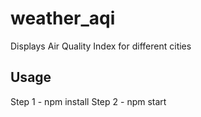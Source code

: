 # weather_aqi
Displays Air Quality Index for different cities

## Usage
Step 1 - npm install
Step 2 - npm start
